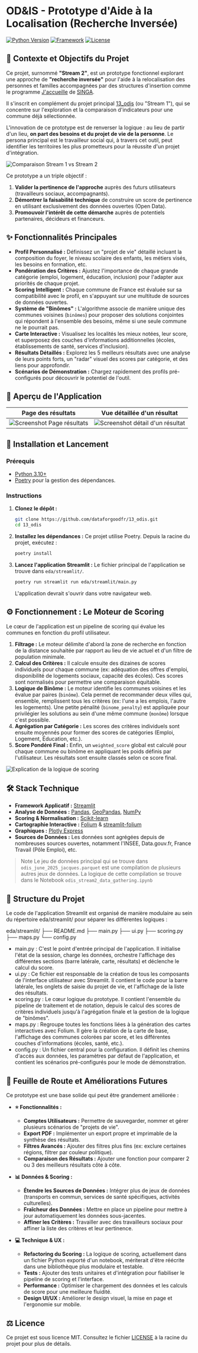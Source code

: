 # OD&IS - Prototype d'Aide à la Localisation (Recherche Inversée)

[![Python Version](https://img.shields.io/badge/python-3.10-blue.svg)](https://www.python.org/downloads/release/python-3100/)
[![Framework](https://img.shields.io/badge/Framework-Streamlit-red.svg)](https://streamlit.io)
[![License](https://img.shields.io/badge/License-MIT-green.svg)](../../LICENSE)

## 🎯 Contexte et Objectifs du Projet

Ce projet, surnommé **"Stream 2"**, est un prototype fonctionnel explorant une approche de **"recherche inversée"** pour l'aide à la relocalisation des personnes et familles accompagnées par des structures d'insertion comme le programme [J'accueille](https://www.jaccueille.fr/) de [SINGA](https://www.singafrance.com/).

Il s'inscrit en complément du projet principal [13_odis](https://github.com/dataforgoodfr/13_odis) (ou "Stream 1"), qui se concentre sur l'exploration et la comparaison d'indicateurs pour une commune déjà sélectionnée.

L'innovation de ce prototype est de renverser la logique : au lieu de partir d'un lieu, **on part des besoins et du projet de vie de la personne**. Le persona principal est le travailleur social qui, à travers cet outil, peut identifier les territoires les plus prometteurs pour la réussite d'un projet d'intégration.

![Comparaison Stream 1 vs Stream 2](Screenshot-3.png)

Ce prototype a un triple objectif :
1.  **Valider la pertinence de l'approche** auprès des futurs utilisateurs (travailleurs sociaux, accompagnants).
2.  **Démontrer la faisabilité technique** de construire un score de pertinence en utilisant exclusivement des données ouvertes (Open Data).
3.  **Promouvoir l'intérêt de cette démarche** auprès de potentiels partenaires, décideurs et financeurs.

## ✨ Fonctionnalités Principales

*   **Profil Personnalisé :** Définissez un "projet de vie" détaillé incluant la composition du foyer, le niveau scolaire des enfants, les métiers visés, les besoins en formation, etc.
*   **Pondération des Critères :** Ajustez l'importance de chaque grande catégorie (emploi, logement, éducation, inclusion) pour l'adapter aux priorités de chaque projet.
*   **Scoring Intelligent :** Chaque commune de France est évaluée sur sa compatibilité avec le profil, en s'appuyant sur une multitude de sources de données ouvertes.
*   **Système de "Binômes" :** L'algorithme associe de manière unique des communes voisines (`binômes`) pour proposer des solutions conjointes qui répondent à l'ensemble des besoins, même si une seule commune ne le pourrait pas.
*   **Carte Interactive :** Visualisez les localités les mieux notées, leur score, et superposez des couches d'informations additionnelles (écoles, établissements de santé, services d'inclusion).
*   **Résultats Détaillés :** Explorez les 5 meilleurs résultats avec une analyse de leurs points forts, un "radar" visuel des scores par catégorie, et des liens pour approfondir.
*   **Scénarios de Démonstration :** Chargez rapidement des profils pré-configurés pour découvrir le potentiel de l'outil.

## 📸 Aperçu de l'Application

| Page des résultats | Vue détaillée d'un résultat |
| :---: | :---: |
| ![Screenshot Page résultats](Screenshot-1.png) | ![Screenshot détail d'un résultat](Screenshot-2.png) |

## 🚀 Installation et Lancement

### Prérequis

*   [Python 3.10+](https://www.python.org/)
*   [Poetry](https://python-poetry.org/docs/#installation) pour la gestion des dépendances.

### Instructions

1.  **Clonez le dépôt :**
    ```bash
    git clone https://github.com/dataforgoodfr/13_odis.git
    cd 13_odis
    ```

2.  **Installez les dépendances :**
    Ce projet utilise Poetry. Depuis la racine du projet, exécutez :
    ```bash
    poetry install
    ```

3.  **Lancez l'application Streamlit :**
    Le fichier principal de l'application se trouve dans `eda/streamlit/`.
    ```bash
    poetry run streamlit run eda/streamlit/main.py
    ```
    L'application devrait s'ouvrir dans votre navigateur web.

## ⚙️ Fonctionnement : Le Moteur de Scoring

Le cœur de l'application est un pipeline de scoring qui évalue les communes en fonction du profil utilisateur.

1.  **Filtrage :** Le moteur délimite d'abord la zone de recherche en fonction de la distance souhaitée par rapport au lieu de vie actuel et d'un filtre de population minimale.
2.  **Calcul des Critères :** Il calcule ensuite des dizaines de scores individuels pour chaque commune (ex: adéquation des offres d'emploi, disponibilité de logements sociaux, capacité des écoles). Ces scores sont normalisés pour permettre une comparaison équitable.
3.  **Logique de Binôme :** Le moteur identifie les communes voisines et les évalue par paires (`binôme`). Cela permet de recommander deux villes qui, ensemble, remplissent tous les critères (ex: l'une a les emplois, l'autre les logements). Une petite pénalité (`binome_penalty`) est appliquée pour privilégier les solutions au sein d'une même commune (`monôme`) lorsque c'est possible.
4.  **Agrégation par Catégorie :** Les scores des critères individuels sont ensuite moyennés pour former des scores de catégories (Emploi, Logement, Éducation, etc.).
5.  **Score Pondéré Final :** Enfin, un `weighted_score` global est calculé pour chaque commune ou binôme en appliquant les poids définis par l'utilisateur. Les résultats sont ensuite classés selon ce score final.

![Explication de la logique de scoring](Screenshot-4.png)

## 🛠️ Stack Technique

*   **Framework Applicatif :** [Streamlit](https://streamlit.io/)
*   **Analyse de Données :** [Pandas](https://pandas.pydata.org/), [GeoPandas](https://geopandas.org/), [NumPy](https://numpy.org/)
*   **Scoring & Normalisation :** [Scikit-learn](https://scikit-learn.org/)
*   **Cartographie Interactive :** [Folium](https://python-visualization.github.io/folium/) & [streamlit-folium](https://github.com/randyzwitch/streamlit-folium)
*   **Graphiques :** [Plotly Express](https://plotly.com/python/plotly-express/)
*   **Sources de Données :** Les données sont agrégées depuis de nombreuses sources ouvertes, notamment l'INSEE, Data.gouv.fr, France Travail (Pôle Emploi), etc. 

> Note
> Le jeu de données principal qui se trouve dans `odis_june_2025_jacques.parquet` est une compilation de plusieurs autres jeux de données. La logique de cette compilation se trouve dans le Notebook `odis_stream2_data_gathering.ipynb`

## 📂 Structure du Projet
Le code de l'application Streamlit est organisé de manière modulaire au sein du répertoire eda/streamlit/ pour séparer les différentes logiques :

eda/streamlit/
├── README.md
├── main.py
├── ui.py
├── scoring.py
├── maps.py
└── config.py

- main.py : C'est le point d'entrée principal de l'application. Il initialise l'état de la session, charge les données, orchestre l'affichage des différentes sections (barre latérale, carte, résultats) et déclenche le calcul du score.
- ui.py : Ce fichier est responsable de la création de tous les composants de l'interface utilisateur avec Streamlit. Il contient le code pour la barre latérale, les onglets de saisie du projet de vie, et l'affichage de la liste des résultats.
- scoring.py : Le cœur logique du prototype. Il contient l'ensemble du pipeline de traitement et de notation, depuis le calcul des scores de critères individuels jusqu'à l'agrégation finale et la gestion de la logique de "binômes".
- maps.py : Regroupe toutes les fonctions liées à la génération des cartes interactives avec Folium. Il gère la création de la carte de base, l'affichage des communes colorées par score, et les différentes couches d'informations (écoles, santé, etc.).
- config.py : Un fichier central pour la configuration. Il définit les chemins d'accès aux données, les paramètres par défaut de l'application, et contient les scénarios pré-configurés pour le mode de démonstration.


## 🔮 Feuille de Route et Améliorations Futures

Ce prototype est une base solide qui peut être grandement améliorée :

*   **⭐ Fonctionnalités :**
    *   **Comptes Utilisateurs :** Permettre de sauvegarder, nommer et gérer plusieurs scénarios de "projets de vie".
    *   **Export PDF :** Implémenter un export propre et imprimable de la synthèse des résultats.
    *   **Filtres Avancés :** Ajouter des filtres plus fins (ex: exclure certaines régions, filtrer par couleur politique).
    *   **Comparaison des Résultats :** Ajouter une fonction pour comparer 2 ou 3 des meilleurs résultats côte à côte.

*   **📊 Données & Scoring :**
    *   **Étendre les Sources de Données :** Intégrer plus de jeux de données (transports en commun, services de santé spécifiques, activités culturelles).
    *   **Fraîcheur des Données :** Mettre en place un pipeline pour mettre à jour automatiquement les données sous-jacentes.
    *   **Affiner les Critères :** Travailler avec des travailleurs sociaux pour affiner la liste des critères et leur pertinence.

*   **💻 Technique & UX :**
    *   **Refactoring du Scoring :** La logique de scoring, actuellement dans un fichier Python exporté d'un notebook, mériterait d'être réécrite dans une bibliothèque plus modulaire et testable.
    *   **Tests :** Ajouter des tests unitaires et d'intégration pour fiabiliser le pipeline de scoring et l'interface.
    *   **Performance :** Optimiser le chargement des données et les calculs de score pour une meilleure fluidité.
    *   **Design UI/UX :** Améliorer le design visuel, la mise en page et l'ergonomie sur mobile.

## ⚖️ Licence

Ce projet est sous licence MIT. Consultez le fichier [LICENSE](../../LICENSE) à la racine du projet pour plus de détails.